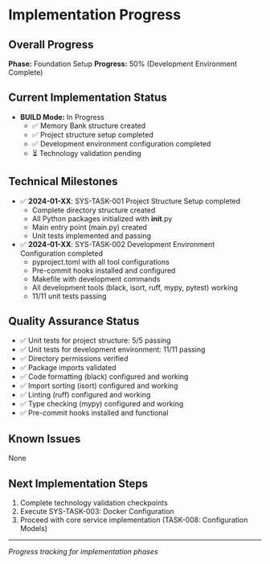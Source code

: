 # Implementation Progress

## Overall Progress
**Phase:** Foundation Setup
**Progress:** 50% (Development Environment Complete)

## Current Implementation Status
- **BUILD Mode:** In Progress
  - ✅ Memory Bank structure created
  - ✅ Project structure setup completed
  - ✅ Development environment configuration completed
  - ⏳ Technology validation pending

## Technical Milestones
- ✅ **2024-01-XX**: SYS-TASK-001 Project Structure Setup completed
  - Complete directory structure created
  - All Python packages initialized with __init__.py
  - Main entry point (main.py) created
  - Unit tests implemented and passing
- ✅ **2024-01-XX**: SYS-TASK-002 Development Environment Configuration completed
  - pyproject.toml with all tool configurations
  - Pre-commit hooks installed and configured
  - Makefile with development commands
  - All development tools (black, isort, ruff, mypy, pytest) working
  - 11/11 unit tests passing

## Quality Assurance Status
- ✅ Unit tests for project structure: 5/5 passing
- ✅ Unit tests for development environment: 11/11 passing
- ✅ Directory permissions verified
- ✅ Package imports validated
- ✅ Code formatting (black) configured and working
- ✅ Import sorting (isort) configured and working
- ✅ Linting (ruff) configured and working
- ✅ Type checking (mypy) configured and working
- ✅ Pre-commit hooks installed and functional

## Known Issues
None

## Next Implementation Steps
1. Complete technology validation checkpoints
2. Execute SYS-TASK-003: Docker Configuration
3. Proceed with core service implementation (TASK-008: Configuration Models)

---
*Progress tracking for implementation phases*
